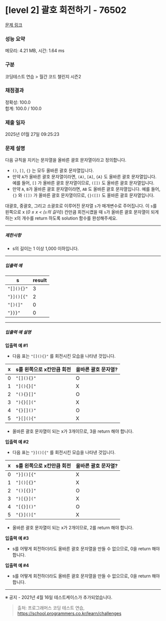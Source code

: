 # [level 2] 괄호 회전하기 - 76502 

[문제 링크](https://school.programmers.co.kr/learn/courses/30/lessons/76502) 

### 성능 요약

메모리: 4.21 MB, 시간: 1.64 ms

### 구분

코딩테스트 연습 > 월간 코드 챌린지 시즌2

### 채점결과

정확성: 100.0<br/>합계: 100.0 / 100.0

### 제출 일자

2025년 01월 27일 09:25:23

### 문제 설명

<p>다음 규칙을 지키는 문자열을 올바른 괄호 문자열이라고 정의합니다.</p>

<ul>
<li><code>()</code>, <code>[]</code>, <code>{}</code> 는 모두 올바른 괄호 문자열입니다.</li>
<li>만약 <code>A</code>가 올바른 괄호 문자열이라면, <code>(A)</code>, <code>[A]</code>, <code>{A}</code> 도 올바른 괄호 문자열입니다. 예를 들어, <code>[]</code> 가 올바른 괄호 문자열이므로, <code>([])</code> 도 올바른 괄호 문자열입니다.</li>
<li>만약 <code>A</code>, <code>B</code>가 올바른 괄호 문자열이라면, <code>AB</code> 도 올바른 괄호 문자열입니다. 예를 들어, <code>{}</code> 와 <code>([])</code> 가 올바른 괄호 문자열이므로, <code>{}([])</code> 도 올바른 괄호 문자열입니다.</li>
</ul>

<p>대괄호, 중괄호, 그리고 소괄호로 이루어진 문자열 <code>s</code>가 매개변수로 주어집니다. 이 <code>s</code>를 왼쪽으로 x (<em>0 ≤ x &lt; (<code>s</code>의 길이)</em>) 칸만큼 회전시켰을 때 <code>s</code>가 올바른 괄호 문자열이 되게 하는 x의 개수를 return 하도록 solution 함수를 완성해주세요.</p>

<hr>

<h5>제한사항</h5>

<ul>
<li>s의 길이는 1 이상 1,000 이하입니다.</li>
</ul>

<hr>

<h5>입출력 예</h5>
<table class="table">
        <thead><tr>
<th>s</th>
<th>result</th>
</tr>
</thead>
        <tbody><tr>
<td><code>"[](){}"</code></td>
<td>3</td>
</tr>
<tr>
<td><code>"}]()[{"</code></td>
<td>2</td>
</tr>
<tr>
<td><code>"[)(]"</code></td>
<td>0</td>
</tr>
<tr>
<td><code>"}}}"</code></td>
<td>0</td>
</tr>
</tbody>
      </table>
<hr>

<h5>입출력 예 설명</h5>

<p><strong>입출력 예 #1</strong></p>

<ul>
<li>다음 표는 <code>"[](){}"</code> 를 회전시킨 모습을 나타낸 것입니다.</li>
</ul>
<table class="table">
        <thead><tr>
<th>x</th>
<th>s를 왼쪽으로 x칸만큼 회전</th>
<th>올바른 괄호 문자열?</th>
</tr>
</thead>
        <tbody><tr>
<td>0</td>
<td><code>"[](){}"</code></td>
<td>O</td>
</tr>
<tr>
<td>1</td>
<td><code>"](){}["</code></td>
<td>X</td>
</tr>
<tr>
<td>2</td>
<td><code>"(){}[]"</code></td>
<td>O</td>
</tr>
<tr>
<td>3</td>
<td><code>"){}[]("</code></td>
<td>X</td>
</tr>
<tr>
<td>4</td>
<td><code>"{}[]()"</code></td>
<td>O</td>
</tr>
<tr>
<td>5</td>
<td><code>"}[](){"</code></td>
<td>X</td>
</tr>
</tbody>
      </table>
<ul>
<li>올바른 괄호 문자열이 되는 x가 3개이므로, 3을 return 해야 합니다.</li>
</ul>

<p><strong>입출력 예 #2</strong></p>

<ul>
<li>다음 표는 <code>"}]()[{"</code> 를 회전시킨 모습을 나타낸 것입니다.</li>
</ul>
<table class="table">
        <thead><tr>
<th>x</th>
<th>s를 왼쪽으로 x칸만큼 회전</th>
<th>올바른 괄호 문자열?</th>
</tr>
</thead>
        <tbody><tr>
<td>0</td>
<td><code>"}]()[{"</code></td>
<td>X</td>
</tr>
<tr>
<td>1</td>
<td><code>"]()[{}"</code></td>
<td>X</td>
</tr>
<tr>
<td>2</td>
<td><code>"()[{}]"</code></td>
<td>O</td>
</tr>
<tr>
<td>3</td>
<td><code>")[{}]("</code></td>
<td>X</td>
</tr>
<tr>
<td>4</td>
<td><code>"[{}]()"</code></td>
<td>O</td>
</tr>
<tr>
<td>5</td>
<td><code>"{}]()["</code></td>
<td>X</td>
</tr>
</tbody>
      </table>
<ul>
<li>올바른 괄호 문자열이 되는 x가 2개이므로, 2를 return 해야 합니다.</li>
</ul>

<p><strong>입출력 예 #3</strong></p>

<ul>
<li>s를 어떻게 회전하더라도 올바른 괄호 문자열을 만들 수 없으므로, 0을 return 해야 합니다.</li>
</ul>

<p><strong>입출력 예 #4</strong></p>

<ul>
<li>s를 어떻게 회전하더라도 올바른 괄호 문자열을 만들 수 없으므로, 0을 return 해야 합니다.</li>
</ul>

<hr>

<p>※ 공지 - 2021년 4월 16일 테스트케이스가 추가되었습니다.</p>


> 출처: 프로그래머스 코딩 테스트 연습, https://school.programmers.co.kr/learn/challenges